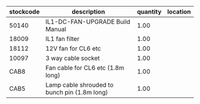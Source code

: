 |stockcode|description|quantity|location|
|---------|-----------|--------|--------|
|50140|IL1-DC-FAN-UPGRADE Build Manual|1.00||
|18009|IL1 fan filter|1.00||
|18112|12V fan for CL6 etc|1.00||
|10097|3 way cable socket|1.00||
|CAB8|Fan cable for CL6 etc (1.8m long)|1.00||
|CAB5|Lamp cable shrouded to bunch pin (1.8m long)|1.00||
